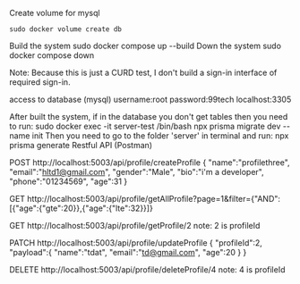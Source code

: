 Create volume for mysql

    sudo docker volume create db


Build the system
    sudo docker compose up --build
Down the system
    sudo docker compose down


Note: Because this is just a CURD test, I don't build a sign-in interface of required sign-in.

access to database (mysql)
    username:root
    password:99tech
    localhost:3305

After built the system, if in the database you don't get tables then you need to run:
    sudo docker exec -it server-test /bin/bash
    npx prisma migrate dev --name init
Then you need to go to the folder 'server' in terminal and run: npx prisma generate
Restful API (Postman)

<!-- 1. Create a resource. -->
POST http://localhost:5003/api/profile/createProfile
{
    "name":"profilethree",
    "email":"hltd1@gmail.com",
    "gender":"Male",
    "bio":"i'm a developer",
    "phone":"01234569",
    "age":31
}

<!-- 2. List resources with basic filters. -->
GET http://localhost:5003/api/profile/getAllProfile?page=1&filter={"AND":[{"age":{"gte":20}},{"age":{"lte":32}}]}

<!-- 3. Get details of a resource. -->
GET http://localhost:5003/api/profile/getProfile/2
note: 2 is profileId

<!-- 4. Update resource details. -->
PATCH http://localhost:5003/api/profile/updateProfile
{
   "profileId":2,
   "payload":{
        "name":"tdat",
        "email":"td@gmail.com",
        "age":20
   }
}

<!-- 5. Delete a resource. -->
DELETE http://localhost:5003/api/profile/deleteProfile/4
note: 4 is profileId